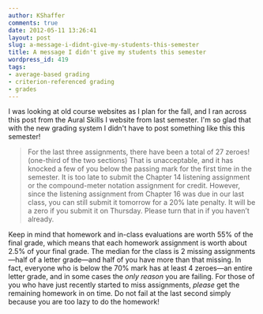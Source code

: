 ```yaml
---
author: KShaffer
comments: true
date: 2012-05-11 13:26:41
layout: post
slug: a-message-i-didnt-give-my-students-this-semester
title: A message I didn't give my students this semester
wordpress_id: 419
tags:
- average-based grading
- criterion-referenced grading
- grades
---
```


I was looking at old course websites as I plan for the fall, and I ran across this post from the Aural Skills I website from last semester. I'm so glad that with the new grading system I didn't have to post something like this this semester!



> For the last three assignments, there have been a total of 27 zeroes! (one-third of the two sections) That is unacceptable, and it has knocked a few of you below the passing mark for the first time in the semester. It is too late to submit the Chapter 14 listening assignment or the compound-meter notation assignment for credit. However, since the listening assignment from Chapter 16 was due in our last class, you can still submit it tomorrow for a 20% late penalty. It will be a zero if you submit it on Thursday. Please turn that in if you haven’t already.

Keep in mind that homework and in-class evaluations are worth 55% of the final grade, which means that each homework assignment is worth about 2.5% of your final grade. The median for the class is 2 missing assignments—half of a letter grade—and half of you have more than that missing. In fact, everyone who is below the 70% mark has at least 4 zeroes—an entire letter grade, and in some cases the _only reason_ you are failing. For those of you who have just recently started to miss assignments, _please_ get the remaining homework in on time. Do not fail at the last second simply because you are too lazy to do the homework!
